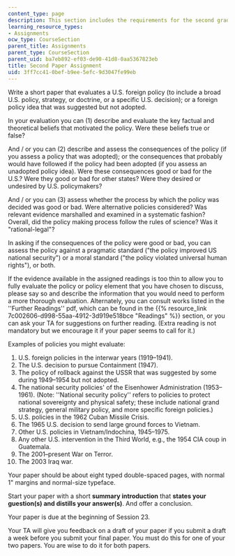 ```yaml
---
content_type: page
description: This section includes the requirements for the second graded paper.
learning_resource_types:
- Assignments
ocw_type: CourseSection
parent_title: Assignments
parent_type: CourseSection
parent_uid: ba7eb892-ef03-de90-41d8-0aa5367823eb
title: Second Paper Assignment
uid: 3ff7cc41-0bef-b9ee-5efc-9d3047fe99eb
---
```


Write a short paper that evaluates a U.S. foreign policy (to include a broad U.S. policy, strategy, or doctrine, or a specific U.S. decision); or a foreign policy idea that was suggested but not adopted.

In your evaluation you can (1) describe and evaluate the key factual and theoretical beliefs that motivated the policy. Were these beliefs true or false?

And / or you can (2) describe and assess the consequences of the policy (if you assess a policy that was adopted); or the consequences that probably would have followed if the policy had been adopted (if you assess an unadopted policy idea). Were these consequences good or bad for the U.S.? Were they good or bad for other states? Were they desired or undesired by U.S. policymakers?

And / or you can (3) assess whether the process by which the policy was decided was good or bad. Were alternative policies considered? Was relevant evidence marshalled and examined in a systematic fashion? Overall, did the policy making process follow the rules of science? Was it "rational-legal"?

In asking if the consequences of the policy were good or bad, you can assess the policy against a pragmatic standard ("the policy improved US national security") or a moral standard ("the policy violated universal human rights"), or both.

If the evidence available in the assigned readings is too thin to allow you to fully evaluate the policy or policy element that you have chosen to discuss, please say so and describe the information that you would need to perform a more thorough evaluation. Alternately, you can consult works listed in the ''Further Readings'' pdf, which can be found in the {{% resource_link 7c002606-d998-55aa-4912-3d919e518bce "Readings" %}} section, or you can ask your TA for suggestions on further reading. (Extra reading is not mandatory but we encourage it if your paper seems to call for it.)

Examples of policies you might evaluate:

1.  U.S. foreign policies in the interwar years (1919–1941).
2.  The U.S. decision to pursue Containment (1947).
3.  The policy of rollback against the USSR that was suggested by some during 1949–1954 but not adopted.
4.  The national security policies' of the Eisenhower Administration (1953–1961). (Note: ''National security policy'' refers to policies to protect national sovereignty and physical safety; these include national grand strategy, general military policy, and more specific foreign policies.)
5.  U.S. policies in the 1962 Cuban Missile Crisis.
6.  The 1965 U.S. decision to send large ground forces to Vietnam.
7.  Other U.S. policies in Vietnam/Indochina, 1945–1975.
8.  Any other U.S. intervention in the Third World, e.g., the 1954 CIA coup in Guatemala.
9.  The 2001–present War on Terror.
10.  The 2003 Iraq war.

Your paper should be about eight typed double-spaced pages, with normal 1" margins and normal-size typeface.

Start your paper with a short **summary introduction** that **states your guestion(s) and distills your answer(s)**. And offer a conclusion.

Your paper is due at the beginning of Session 23.

Your TA will give you feedback on a draft of your paper if you submit a draft a week before you submit your final paper. You must do this for one of your two papers. You are wise to do it for both papers.